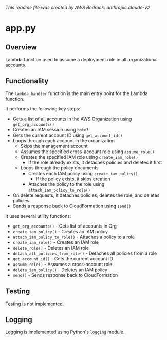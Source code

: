 *This readme file was created by AWS Bedrock: anthropic.claude-v2*

# app.py

## Overview

Lambda function used to assume a deployment role in all organizational accounts.

## Functionality

The `lambda_handler` function is the main entry point for the Lambda function.

It performs the following key steps:

- Gets a list of all accounts in the AWS Organization using `get_org_accounts()`
- Creates an IAM session using `boto3`
- Gets the current account ID using `get_account_id()`  
- Loops through each account in the organization
  - Skips the management account
  - Assumes the specified cross-account role using `assume_role()`
  - Creates the specified IAM role using `create_iam_role()`
    - If the role already exists, it detaches policies and deletes it first
  - Loops through the policy documents
    - Creates each IAM policy using `create_iam_policy()` 
      - If the policy exists, it skips creation
    - Attaches the policy to the role using `attach_iam_policy_to_role()`
- On delete requests, it detaches policies, deletes the role, and deletes policies
- Sends a response back to CloudFormation using `send()`

It uses several utility functions:

- `get_org_accounts()` - Gets list of accounts in Org
- `create_iam_policy()` - Creates an IAM policy
- `attach_iam_policy_to_role()` - Attaches a policy to a role  
- `create_iam_role()` - Creates an IAM role
- `delete_role()` - Deletes an IAM role
- `detach_all_policies_from_role()` - Detaches all policies from a role
- `get_account_id()` - Gets the current account ID
- `assume_role()` - Assumes a cross-account role
- `delete_iam_policy()` - Deletes an IAM policy
- `send()` - Sends response back to CloudFormation 

## Testing

Testing is not implemented.

## Logging

Logging is implemented using Python's `logging` module.

